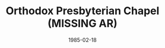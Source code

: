 ---
date: &id001 1985-02-18
end_date: null
location:
  address: San Jose
  city: MISSING
  state: AR
minister:
- end: 1990-07-01
  name: Jonathan Male
  start: 1985-02-18
  type: pastor
ministers:
- Jonathan Male
name: Orthodox Presbyterian Chapel
names: null
origination_date: *id001
raw_data: "AR  San Jose\nOrthodox Presbyterian Chapel  (February 18, 1985\u2013\
  \ July 1, 1990)\n(merged with Covenant Orthodox Presbyterian Church, July 1, 1990)\n\
  Pastor: Jonathan Male, 1985\u201390"
received_from: null
states:
- AR
status:
  active: false
  end_date: null
  reason: null
  received_from: null
  withdrawal_to: null
title: Orthodox Presbyterian Chapel (MISSING AR)

---